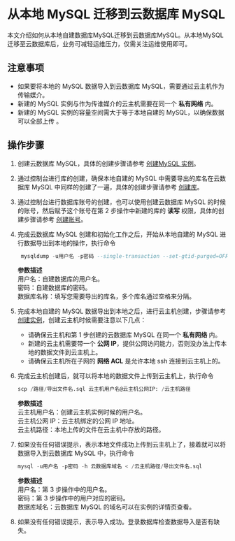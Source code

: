 # 从本地 MySQL 迁移到云数据库 MySQL
本文介绍如何从本地自建数据库MySQL迁移到云数据库MySQL。从本地MySQL迁移至云数据库后，业务可减轻运维压力，仅需关注运维使用即可。

## 注意事项
* 如果要将本地的 MySQL 数据导入到云数据库 MySQL，需要通过云主机作为传输媒介。
* 新建的 MySQL 实例与作为传谁媒介的云主机需要在同一个 **私有网络** 内。
* 新建的 MySQL 实例的容量空间需大于等于本地自建的 MySQL，以确保数据可以全部上传 。

## 操作步骤
1. 创建云数据库 MySQL，具体的创建步骤请参考 [创建MySQL 实例](../../../Operation-Guide/Instance/Create-Instance.md)。
2. 通过控制台进行库的创建，确保本地自建的 MySQL 中需要导出的库名在云数据库 MySQL 中同样的创建了一遍，具体的创建步骤请参考 [创建库](../../../Operation-Guide/Database-Management/Create-Database.md)。
3. 通过控制台进行数据库账号的创建，也可以使用创建云数据库 MySQL 的时候的账号，然后赋予这个账号在第 2 步操作中新建的库的 **读写** 权限，具体的创建步骤请参考 [创建账号](../../../Operation-Guide/Account/Create-Account/MySQL-Create-Account.md)。
4. 完成云数据库 MySQL 创建和初始化工作之后，开始从本地自建的 MySQL 进行数据导出到本地的操作，执行命令

   ```SQL
    mysqldump -u用户名 -p密码 --single-transaction --set-gtid-purged=OFF -B 数据库名称 > /路径/导出文件名.sql
   ```
     **参数描述**<br>
      用户名：自建数据库的用户名。<br>
      密码：自建数据库的密码。<br>
      数据库名称：填写您需要导出的库名，多个库名通过空格来分隔。<br>

5. 完成本地自建的 MySQL 数据导出到本地之后，进行云主机创建，步骤请参考 [创建实例](https://docs.jdcloud.com/virtual-machines/create-instance)，创建云主机时候需要注意以下几点：
    * 请确保云主机和第 1 步创建的云数据库 MySQL 在同一个 **私有网络** 内。
    * 新建的云主机需要带一个 **公网 IP**，提供公网访问能力，否则没办法上传本地的数据文件到云主机上。
    * 请确保云主机所在子网的 **网络 ACL** 是允许本地 ssh 连接到云主机上的。
    
6. 完成云主机创建后，就可以将本地的数据文件上传到云主机上，执行命令

    ```SQL
    scp /路径/导出文件名.sql 云主机用户名@云主机公网IP: /云主机路径
    ```
    **参数描述**<br>
      云主机用户名：创建云主机实例时候的用户名。<br>
      云主机公网 IP：云主机绑定的公网 IP 地址。<br>
      云主机路径：本地上传的文件在云主机中存放的路径。<br>
7. 如果没有任何错误提示，表示本地文件成功上传到云主机上了，接着就可以将数据导入到云数据库 MySQL 中，执行命令

    ```SQL
    mysql -u用户名 -p密码 -h 云数据库域名 < /云主机路径/导出文件名.sql
    ```
    **参数描述**<br>
      用户名：第 3 步操作中的用户名。<br>
      密码：第 3 步操作中的用户对应的密码。<br>
      数据库域名：云数据库 MySQL 的域名可以在实例的详情页查看。<br>

8. 如果没有任何错误提示，表示导入成功。登录数据库检查数据导入是否有缺失。
